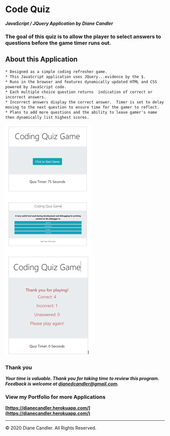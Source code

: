 # Code Quiz

***JavaScript / JQuery Application by Diane Candler***

### The goal of this quiz is to allow the player to select answers to questions before the game timer runs out.

## About this Application
 
 ```
 * Designed as a simple coding refresher game.
 * This JavaScript application uses JQuery...evidence by the $.
 * Runs in the browser and features dynamically updated HTML and CSS powered by JavaScript code.
 * Each multiple choice question returns  indication of correct or incorrect answers.
 * Incorrect answers display the correct answer.  Timer is set to delay moving to the next question to ensure time for the gamer to reflect.
 * Plans to add more questions and the ability to leave gamer's name then dynamically list highest scores.
 ```

![code quiz](screenCaptures.PNG)

### Thank you

***Your time is valuable. Thank you for taking time to review this program. Feedback is welcome at dianedcandler@gmail.com.***


### View my Portfolio for more Applications
**[https://dianecandler.herokuapp.com/](https://dianecandler.herokuapp.com/)**

- - -
© 2020 Diane Candler. All Rights Reserved.
